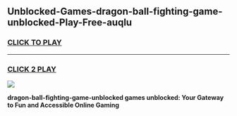
## Unblocked-Games-dragon-ball-fighting-game-unblocked-Play-Free-auqlu
<h3>
<a href="https://premium76.site?title=dragon-ball-fighting-game-unblocked&ref=15A">CLICK TO PLAY</a></h3>
<hr>

<h3>
<a href="https://premium76.site?title=dragon-ball-fighting-game-unblocked&ref=15A">CLICK 2 PLAY</a>
  
</h3>

<a href="https://premium76.site?title=dragon-ball-fighting-game-unblocked&ref=15A"><img src="https://clearcache.store/games.png"></a>


**dragon-ball-fighting-game-unblocked games unblocked: Your Gateway to Fun and Accessible Online Gaming**
